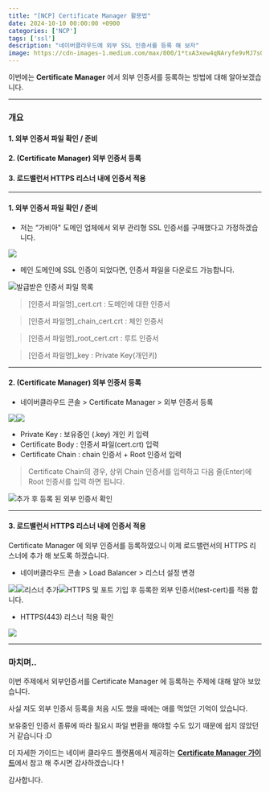 ```yaml
---
title: "[NCP] Certificate Manager 활용법"
date: 2024-10-10 00:00:00 +0900
categories: ['NCP']
tags: ['ssl']
description: "네이버클라우드에 외부 SSL 인증서를 등록 해 보자"
image: https://cdn-images-1.medium.com/max/800/1*txA3xew4qNAryfe9vMJ7sQ.png
---
```


이번에는 **Certificate Manager** 에서 외부 인증서를 등록하는 방법에 대해 알아보겠습니다.

* * *

### 개요

#### 1\. 외부 인증서 파일 확인 / 준비

#### 2\. (Certificate Manager) 외부 인증서 등록

#### 3\. 로드밸런서 HTTPS 리스너 내에 인증서 적용

* * *

#### 1\. 외부 인증서 파일 확인 / 준비

  * 저는 “가비아" 도메인 업체에서 외부 관리형 SSL 인증서를 구매했다고 가정하겠습니다.

![](https://cdn-images-1.medium.com/max/800/1*Fqh5v0-5HjAAgGIDrHSWvA.png)

  * 메인 도메인에 SSL 인증이 되었다면, 인증서 파일을 다운로드 가능합니다.

![](https://cdn-images-1.medium.com/max/800/1*MPYzq__jJHc-SN9M2ZH9ng.png)발급받은 인증서 파일 목록

> [인증서 파일명]_cert.crt : 도메인에 대한 인증서

> [인증서 파일명]_chain_cert.crt : 체인 인증서

> [인증서 파일명]_root_cert.crt : 루트 인증서

> [인증서 파일명]_key : Private Key(개인키)

* * *

#### 2\. (Certificate Manager) 외부 인증서 등록

  * 네이버클라우드 콘솔 > Certificate Manager > 외부 인증서 등록

![](https://cdn-images-1.medium.com/max/800/1*AdebF6EQF-7SLIgKwJ4olw.png)![](https://cdn-images-1.medium.com/max/800/1*JQi3EENZSxNCcoQnRHN1VA.png)

  * Private Key : 보유중인 (.key) 개인 키 입력
  * Certificate Body : 인증서 파일(cert.crt) 입력
  * Certificate Chain : chain 인증서 + Root 인증서 입력



> Certificate Chain의 경우, 상위 Chain 인증서를 입력하고 다음 줄(Enter)에 Root 인증서를 입력 하면 됩니다.

![](https://cdn-images-1.medium.com/max/800/1*ReNH99OdbZPiSCaVCKpbSw.png)추가 후 등록 된 외부 인증서 확인

* * *

#### 3\. 로드밸런서 HTTPS 리스너 내에 인증서 적용

Certificate Manager 에 외부 인증서를 등록하였으니 이제 로드밸런서의 HTTPS 리스너에 추가 해 보도록 하겠습니다.

  * 네이버클라우드 콘솔 > Load Balancer > 리스너 설정 변경

![](https://cdn-images-1.medium.com/max/800/1*3reiaH0y-_QewavaGUPinQ.png)![](https://cdn-images-1.medium.com/max/800/1*6TxFFQ4ecfZtYetxWF9npg.png)리스너 추가![](https://cdn-images-1.medium.com/max/800/1*Wjdo4jMNJtDZG-S6jdloCA.png)HTTPS 및 포트 기입 후 등록한 외부 인증서(test-cert)를 적용 합니다.

  * HTTPS(443) 리스너 적용 확인

![](https://cdn-images-1.medium.com/max/800/1*K89AIdJmjLwnbagc8iS14w.png)

* * *

### 마치며..

이번 주제에서 외부인증서를 Certificate Manager 에 등록하는 주제에 대해 알아 보았습니다.

사실 저도 외부 인증서 등록을 처음 시도 했을 때에는 애를 먹었던 기억이 있습니다.

보유중인 인증서 종류에 따라 필요시 파일 변환을 해야할 수도 있기 때문에 쉽지 않았던거 같습니다 :D

더 자세한 가이드는 네이버 클라우드 플랫폼에서 제공하는 [**Certificate Manager 가이드**](https://guide.ncloud-docs.com/docs/ko/security-security-15-1)에서 참고 해 주시면 감사하겠습니다 !

감사합니다.